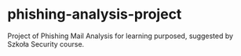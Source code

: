 # phishing-analysis-project
Project of Phishing Mail Analysis for learning purposed, suggested by Szkoła Security course.

